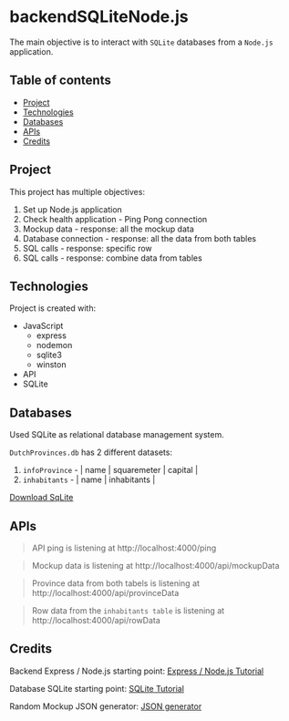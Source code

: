 # backendSQLiteNode.js
The main objective is to interact with `SQLite` databases from a `Node.js` application.

## Table of contents
* [Project](#Project)
* [Technologies](#technologies)
* [Databases](#Databases)
* [APIs](#APIs)
* [Credits](#Credits)

## Project
This project has multiple objectives:
1. Set up Node.js application
2. Check health application - Ping Pong connection
3. Mockup data - response: all the mockup data
4. Database connection - response: all the data from both tables
5. SQL calls - response: specific row
6. SQL calls - response: combine data from tables

## Technologies
Project is created with:
* JavaScript
  * express
  * nodemon
  * sqlite3
  * winston
* API
* SQLite

## Databases
Used SQLite as relational database management system.

`DutchProvinces.db` has 2 different datasets:
1. `infoProvince` - | name | squaremeter | capital |
2. `inhabitants` -  | name | inhabitants |

[Download SqLite](https://www.sqlite.org/index.html)

## APIs
> API ping is listening at http://localhost:4000/ping

> Mockup data is listening at http://localhost:4000/api/mockupData 

> Province data from both tabels is listening at http://localhost:4000/api/provinceData

> Row data from the `inhabitants table` is listening at http://localhost:4000/api/rowData

## Credits
Backend Express / Node.js starting point:
[Express / Node.js Tutorial](https://expressjs.com/)

Database SQLite starting point:
[SQLite Tutorial](https://www.sqlitetutorial.net/)

Random Mockup JSON generator:
[JSON generator](https://www.json-generator.com/)
